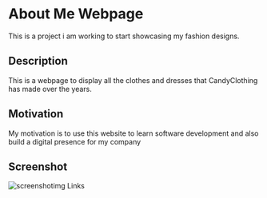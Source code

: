# About Me Webpage
This is a project i am working to start showcasing my fashion designs.

## Description
This is a webpage to display all the clothes and dresses that CandyClothing has made over the years.

## Motivation 
My motivation is to use this website to learn software development and also build a digital presence for my company


## Screenshot
![screenshotimg](myfirstwebpage/screenshot.jpg)
Links

